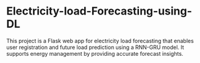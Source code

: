 # Electricity-load-Forecasting-using-DL
This project is a Flask web app for electricity load forecasting that enables user registration and future load prediction using a RNN-GRU model. It supports energy management by providing accurate forecast insights.
